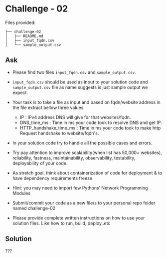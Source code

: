 # Challenge - 02

Files provided:
```
├── challenge-02
│   ├── README.md
│   ├── input_fqdn.csv
│   └── sample_output.csv
```


## Ask
- Please find two files `input_fqdn.csv` and `sample_output.csv`. 
- `input_fqdn.csv` should be used as input to your solution code and `sample_output.csv` file as name suggests is just sample output we expect.

- Your task is to take a file as input and based on fqdn/website address in the file extract bellow three values
   - IP : IPv4 address DNS will give for that websites/fqdn. 
   - DNS_time_ms : Time in ms your code took to resolve DNS and get IP.
   - HTTP_handshake_time_ms : Time in ms your code took to make http Request handshake to website/fqdn's. 

- In your solution code try to handle all the possible cases and errors. 

- Try pay attention to improve scalability(when list has 50,000+ websites), reliability, fastness, maintainability, observability, testability, deployability of your code.

- As stretch goal, think about containerization of code for deployment & to have dependency requirements freeze

- Hint: you may need to import few Pythons’ Network Programming Modules

- Submit/commit your code as a new file/s to your personal repo folder named challenge-02

- Please provide complete written instructions on how to use your solution files. Like how to run, build, deploy..etc

## Solution 
???

